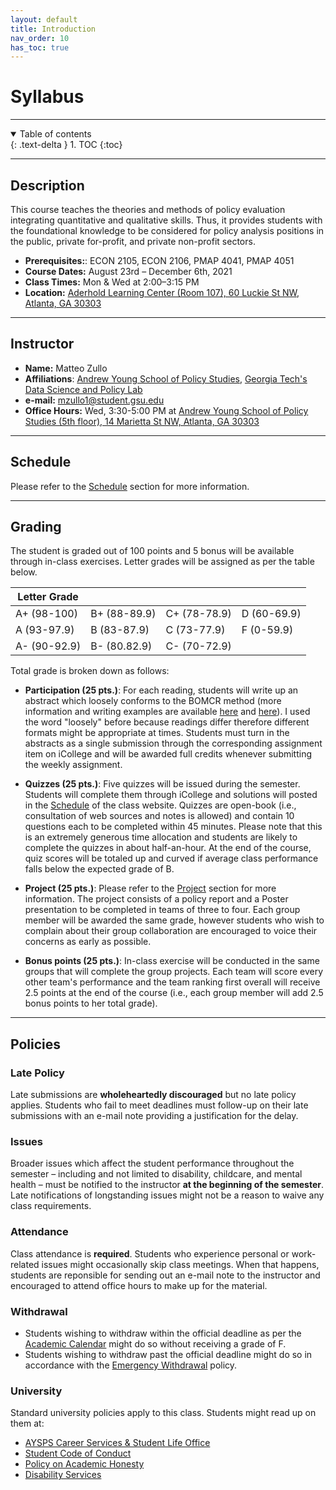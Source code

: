 ```yaml
---
layout: default
title: Introduction
nav_order: 10
has_toc: true
---
```


# Syllabus

---


<details open markdown="block">
  <summary>
    Table of contents
  </summary>
  {: .text-delta }
1. TOC
{:toc}
</details>

---

## Description

This course teaches the theories and methods of policy evaluation integrating quantitative and qualitative skills. Thus, it provides students with the foundational knowledge to be considered for policy analysis positions in the public, private for-profit, and private non-profit sectors.

- **Prerequisites:**: ECON 2105, ECON 2106, PMAP 4041, PMAP 4051
- **Course Dates:** August 23rd – December 6th, 2021
- **Class Times:** Mon & Wed at 2:00–3:15 PM
- **Location:** [Aderhold Learning Center (Room 107), 60 Luckie St NW, Atlanta, GA 30303](https://www.google.com/maps/place/Aderhold+Learning+Center/@33.7564192,-84.391006,17z/data=!3m1!4b1!4m5!3m4!1s0x88f503871aed7f0b:0x7739c4923f8b8ca0!8m2!3d33.7564068!4d-84.3888237)

---

## Instructor

- **Name:** Matteo Zullo
- **Affiliations**: [Andrew Young School of Policy Studies](https://aysps.gsu.edu/phd-student/zullo-matteo/), [Georgia Tech's Data Science and Policy Lab](https://datasciencepolicy.gatech.edu/team/)
- **e-mail:** mzullo1@student.gsu.edu
- **Office Hours:** Wed, 3:30-5:00 PM at [Andrew Young School of Policy Studies (5th floor), 14 Marietta St NW, Atlanta, GA 30303](https://www.google.com/maps/place/Georgia+State+University-Andrew+Young+School+of+Policy+Studies/@33.7544008,-84.3922993,17z/data=!3m1!4b1!4m5!3m4!1s0x88f5038613efe1b9:0x910c3981f9a5cf85!8m2!3d33.7543964!4d-84.3901053)

---

## Schedule

Please refer to the [Schedule](/schedule.md) section for more information.

---

## Grading

The student is graded out of 100 points and 5 bonus will be available through in-class exercises. Letter grades will be assigned as per the table below.

| Letter Grade       |              |              |             |
|--------------------|--------------|--------------|-------------|
| A+ (98-100)        | B+ (88-89.9) | C+ (78-78.9) | D (60-69.9) |
| A (93-97.9)        | B (83-87.9)  | C (73-77.9)  | F (0-59.9)  |
| A- (90-92.9)       | B- (80.82.9) | C- (70-72.9) |             |


Total grade is broken down as follows:

- **Participation (25 pts.)**: For each reading, students will write up an abstract which loosely conforms to the BOMCR method (more information and writing examples are available [here](https://www.acgme.org/Portals/0/HowtoWriteanAbstract.pdf) and [here](http://web.mit.edu/communicate/abstracts.html)). I used the word "loosely" before because readings differ therefore different formats might be appropriate at times. Students must turn in the abstracts as a single submission through the corresponding assignment item on iCollege and will be awarded full credits whenever submitting the weekly assignment. 

- **Quizzes (25 pts.)**: Five quizzes will be issued during the semester. Students will complete them through iCollege and solutions will posted in the [Schedule](/schedule.md) of the class website. Quizzes are open-book (i.e., consultation of web sources and notes is allowed) and contain 10 questions each to be completed within 45 minutes. Please note that this is an extremely generous time allocation and students are likely to complete the quizzes in about half-an-hour. At the end of the course, quiz scores will be totaled up and curved if average class performance falls below the expected grade of B.

- **Project (25 pts.)**: Please refer to the [Project](/project.md) section for more information. The project consists of a policy report and a Poster presentation to be completed in teams of three to four. Each group member will be awarded the same grade, however students who wish to complain about their group collaboration are encouraged to voice their concerns as early as possible.

- **Bonus points (25 pts.)**: In-class exercise will be conducted in the same groups that will complete the group projects. Each team will score every other team's performance and the team ranking first overall will receive 2.5 points at the end of the course (i.e., each group member will add 2.5 bonus points to her total grade).

---

## Policies

### Late Policy
Late submissions are **wholeheartedly discouraged** but no late policy applies. Students who fail to meet deadlines must follow-up on their late submissions with an e-mail note providing a justification for the delay.

### Issues
Broader issues which affect the student performance throughout the semester – including and not limited to disability, childcare, and mental health – must be notified to the instructor **at the beginning of the semester**. Late notifications of longstanding issues might not be a reason to waive any class requirements.

### Attendance
Class attendance is **required**. Students who experience personal or work-related issues might occasionally skip class meetings. When that happens, students are reponsible for sending out an e-mail note to the instructor and encouraged to attend office hours to make up for the material.

### Withdrawal
- Students wishing to withdraw within the official deadline as per the [Academic Calendar](https://registrar.gsu.edu/registration/semester-calendars-exam-schedules/#fall-2021) might do so without receiving a grade of F.
- Students wishing to withdraw past the official deadline might do so in accordance with the [Emergency Withdrawal](https://deanofstudents.gsu.edu/student-assistance/emergency-withdrawal/) policy.

### University
Standard university policies apply to this class. Students might read up on them at:

- [AYSPS Career Services & Student Life Office](https://career.aysps.gsu.edu)
- [Student Code of Conduct](https://codeofconduct.gsu.edu)
- [Policy on Academic Honesty](https://deanofstudents.gsu.edu/student-conductpolicy-on-academic-honesty/)
- [Disability Services](https://access.gsu.edu)
